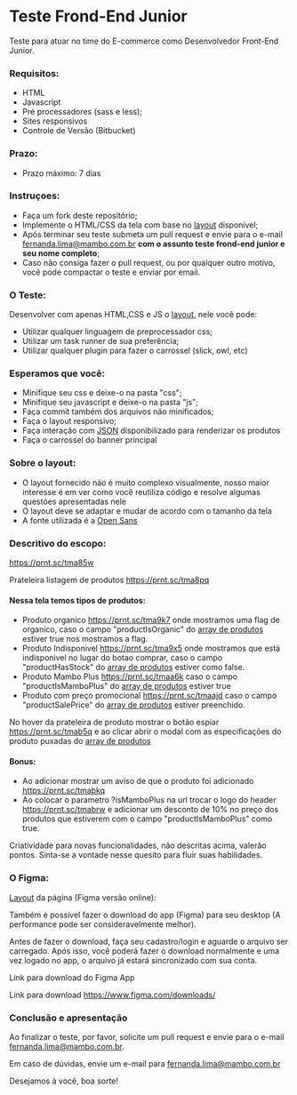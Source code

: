 # Teste Frond-End Junior

Teste para atuar no time do E-commerce como Desenvolvedor Front-End Junior.

### Requisitos:

- HTML
- Javascript
- Pré processadores (sass e less);
- Sites responsivos
- Controle de Versão (Bitbucket)

### Prazo:

- Prazo máximo: 7 dias

### Instruçoes:

- Faça um fork deste repositório;
- Implemente o HTML/CSS da tela com base no [layout](https://www.figma.com/file/fMjEM8quAsqcSVV14k83DP/Teste-Front-End) disponível;
- Após terminar seu teste submeta um pull request e envie para o e-mail fernanda.lima@mambo.com.br **com o assunto teste frond-end junior e seu nome completo**;
- Caso não consiga fazer o pull request, ou por qualquer outro motivo, você pode compactar o teste e enviar por email.

### O Teste:

Desenvolver com apenas HTML,CSS e JS  o [layout](https://www.figma.com/file/fMjEM8quAsqcSVV14k83DP/Teste-Front-End), nele você pode:

- Utilizar qualquer linguagem de preprocessador css;
- Utilizar um task runner de sua preferência;
- Utilizar qualquer plugin para fazer o carrossel (slick, owl, etc)

### Esperamos que você:

- Minifique seu css e deixe-o na pasta "css";
- Minifique seu javascript e deixe-o na pasta "js";
- Faça commit também dos arquivos não minificados;
- Faça o layout responsivo;
- Faça interação com [JSON](https://github.com/fernandaquerinomambo/teste-front-end/blob/master/array-products.json) disponibilizado para renderizar os produtos
- Faça o carrossel do banner principal

### Sobre o layout:

- O layout fornecido não é muito complexo visualmente, nosso maior interesse é em ver como você reutiliza código e resolve algumas questões apresentadas nele
- O layout deve se adaptar e mudar de acordo com o tamanho da tela
- A fonte utilizada é a <a href="https://fonts.google.com/specimen/Open+Sans" target="_blank">Open Sans</a>

### Descritivo do escopo:

https://prnt.sc/tma85w

Prateleira listagem de produtos
https://prnt.sc/tma8pq

#### Nessa tela temos tipos de produtos:
- Produto organico https://prnt.sc/tma9k7 onde mostramos uma flag de organico, caso o campo "productIsOrganic" do [array de produtos](https://github.com/fernandaquerinomambo/teste-front-end/blob/master/array-products.json) estiver true nos mostramos a flag. 
- Produto Indisponivel https://prnt.sc/tma9x5 onde mostramos que está indisponivel no lugar do botao comprar, caso o campo "productHasStock" do [array de produtos](https://github.com/fernandaquerinomambo/teste-front-end/blob/master/array-products.json) estiver como false.
- Produto Mambo Plus https://prnt.sc/tmaa6k caso o campo "productIsMamboPlus" do [array de produtos](https://github.com/fernandaquerinomambo/teste-front-end/blob/master/array-products.json) estiver true
- Produto com preço promocional https://prnt.sc/tmaajd caso o campo "productSalePrice" do [array de produtos](https://github.com/fernandaquerinomambo/teste-front-end/blob/master/array-products.json) estiver preenchido.

No hover da prateleira de produto mostrar o botão espiar https://prnt.sc/tmab5q e ao clicar abrir o modal com as especificações do produto puxadas do [array de produtos](https://github.com/fernandaquerinomambo/teste-front-end/blob/master/array-products.json)

#### Bonus:
- Ao adicionar mostrar um aviso de que o produto foi adicionado https://prnt.sc/tmabkq
- Ao colocar o parametro ?isMamboPlus na url trocar o logo do header https://prnt.sc/tmabrw e adicionar um desconto de 10% no preço dos produtos que estiverem com o campo "productIsMamboPlus" como true.

Criatividade para novas funcionalidades, não descritas acima, valerão pontos. Sinta-se a vontade nesse quesito para fluir suas habilidades.

### O Figma:
[Layout](https://www.figma.com/file/fMjEM8quAsqcSVV14k83DP/Teste-Front-End) da página (Figma versão online):

Também é possível fazer o download do app (Figma) para seu desktop (A performance pode ser consideravelmente melhor).

Antes de fazer o download, faça seu cadastro/login e aguarde o arquivo ser carregado. Após isso, você poderá fazer o download normalmente e uma vez logado no app, o arquivo já estará sincronizado com sua conta.

Link para download do Figma App

Link para download https://www.figma.com/downloads/

### Conclusão e apresentação
Ao finalizar o teste, por favor, solicite um pull request e envie para o e-mail fernanda.lima@mambo.com.br.

Em caso de dúvidas, envie um e-mail para fernanda.lima@mambo.com.br

Desejamos à você, boa sorte!
